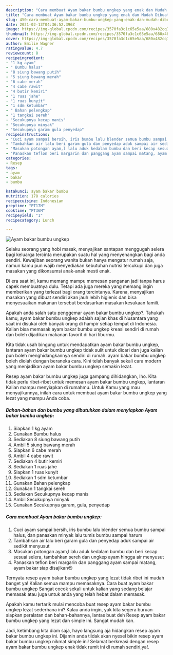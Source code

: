 ```yaml
---
description: "Cara membuat Ayam bakar bumbu ungkep yang enak dan Mudah Dibuat"
title: "Cara membuat Ayam bakar bumbu ungkep yang enak dan Mudah Dibuat"
slug: 450-cara-membuat-ayam-bakar-bumbu-ungkep-yang-enak-dan-mudah-dibuat
date: 2021-02-13T04:36:52.396Z
image: https://img-global.cpcdn.com/recipes/3570fa3c1c65e5aa/680x482cq70/ayam-bakar-bumbu-ungkep-foto-resep-utama.jpg
thumbnail: https://img-global.cpcdn.com/recipes/3570fa3c1c65e5aa/680x482cq70/ayam-bakar-bumbu-ungkep-foto-resep-utama.jpg
cover: https://img-global.cpcdn.com/recipes/3570fa3c1c65e5aa/680x482cq70/ayam-bakar-bumbu-ungkep-foto-resep-utama.jpg
author: Emilie Wagner
ratingvalue: 4.7
reviewcount: 8
recipeingredient:
- "1 kg ayam"
- " Bumbu halus"
- "8 siung bawang putih"
- "5 siung bawang merah"
- "6 cabe merah"
- "4 cabe rawit"
- "4 butir kemiri"
- "1 ruas jahe"
- "1 ruas kunyit"
- "1 sdm ketumbar"
- " Bahan pelengkap"
- "1 tangkai sereh"
- "Secukupnya kecap manis"
- "Secukupnya minyak"
- "Secukupnya garam gula penyedap"
recipeinstructions:
- "Cuci ayam sampai bersih, iris bumbu lalu blender semua bumbu sampai halus, dan panaskan minyak lalu tumis bumbu sampai harum"
- "Tambahkan air lalu beri garam gula dan penyedap aduk sampai air sedikit menyusut"
- "Masukan potongan ayam,l lalu aduk kedalam bumbu dan beri kecap sesuai selera, tambahkan sereh dan ungkep ayam hingga air menyusut"
- "Panaskan teflon beri margarin dan panggang ayam sampai matang, ayam bakar siap disajikan😍"
categories:
- Resep
tags:
- ayam
- bakar
- bumbu

katakunci: ayam bakar bumbu 
nutrition: 178 calories
recipecuisine: Indonesian
preptime: "PT17M"
cooktime: "PT36M"
recipeyield: "1"
recipecategory: Lunch

---
```



![Ayam bakar bumbu ungkep](https://img-global.cpcdn.com/recipes/3570fa3c1c65e5aa/680x482cq70/ayam-bakar-bumbu-ungkep-foto-resep-utama.jpg)

Selaku seorang yang hobi masak, menyajikan santapan menggugah selera bagi keluarga tercinta merupakan suatu hal yang menyenangkan bagi anda sendiri. Kewajiban seorang  wanita bukan hanya mengatur rumah saja, namun kamu pun wajib menyediakan kebutuhan nutrisi tercukupi dan juga masakan yang dikonsumsi anak-anak mesti enak.

Di era  saat ini, kamu memang mampu memesan panganan jadi tanpa harus capek membuatnya dulu. Tetapi ada juga mereka yang memang ingin memberikan yang terlezat bagi orang tercintanya. Karena, menyajikan masakan yang dibuat sendiri akan jauh lebih higienis dan bisa menyesuaikan makanan tersebut berdasarkan masakan kesukaan famili. 



Apakah anda salah satu penggemar ayam bakar bumbu ungkep?. Tahukah kamu, ayam bakar bumbu ungkep adalah sajian khas di Nusantara yang saat ini disukai oleh banyak orang di hampir setiap tempat di Indonesia. Kalian bisa memasak ayam bakar bumbu ungkep kreasi sendiri di rumah dan boleh dijadikan makanan favorit di hari liburmu.

Kita tidak usah bingung untuk mendapatkan ayam bakar bumbu ungkep, lantaran ayam bakar bumbu ungkep tidak sulit untuk dicari dan juga kalian pun boleh menghidangkannya sendiri di rumah. ayam bakar bumbu ungkep boleh diolah dengan beraneka cara. Kini telah banyak sekali cara modern yang menjadikan ayam bakar bumbu ungkep semakin lezat.

Resep ayam bakar bumbu ungkep juga gampang dihidangkan, lho. Kita tidak perlu ribet-ribet untuk memesan ayam bakar bumbu ungkep, lantaran Kalian mampu menyiapkan di rumahmu. Untuk Kamu yang mau menyajikannya, inilah cara untuk membuat ayam bakar bumbu ungkep yang lezat yang mampu Anda coba.

<!--inarticleads1-->

##### Bahan-bahan dan bumbu yang dibutuhkan dalam menyiapkan Ayam bakar bumbu ungkep:

1. Siapkan 1 kg ayam
1. Gunakan  Bumbu halus
1. Sediakan 8 siung bawang putih
1. Ambil 5 siung bawang merah
1. Siapkan 6 cabe merah
1. Ambil 4 cabe rawit
1. Sediakan 4 butir kemiri
1. Sediakan 1 ruas jahe
1. Siapkan 1 ruas kunyit
1. Sediakan 1 sdm ketumbar
1. Gunakan  Bahan pelengkap
1. Gunakan 1 tangkai sereh
1. Sediakan Secukupnya kecap manis
1. Ambil Secukupnya minyak
1. Gunakan Secukupnya garam, gula, penyedap




<!--inarticleads2-->

##### Cara membuat Ayam bakar bumbu ungkep:

1. Cuci ayam sampai bersih, iris bumbu lalu blender semua bumbu sampai halus, dan panaskan minyak lalu tumis bumbu sampai harum
1. Tambahkan air lalu beri garam gula dan penyedap aduk sampai air sedikit menyusut
1. Masukan potongan ayam,l lalu aduk kedalam bumbu dan beri kecap sesuai selera, tambahkan sereh dan ungkep ayam hingga air menyusut
1. Panaskan teflon beri margarin dan panggang ayam sampai matang, ayam bakar siap disajikan😍




Ternyata resep ayam bakar bumbu ungkep yang lezat tidak ribet ini mudah banget ya! Kalian semua mampu memasaknya. Cara buat ayam bakar bumbu ungkep Sangat cocok sekali untuk kalian yang sedang belajar memasak atau juga untuk anda yang telah hebat dalam memasak.

Apakah kamu tertarik mulai mencoba buat resep ayam bakar bumbu ungkep lezat sederhana ini? Kalau anda ingin, yuk kita segera buruan siapkan peralatan dan bahan-bahannya, lantas buat deh Resep ayam bakar bumbu ungkep yang lezat dan simple ini. Sangat mudah kan. 

Jadi, ketimbang kita diam saja, hayo langsung aja hidangkan resep ayam bakar bumbu ungkep ini. Dijamin anda tiidak akan nyesel bikin resep ayam bakar bumbu ungkep nikmat simple ini! Selamat berkreasi dengan resep ayam bakar bumbu ungkep enak tidak rumit ini di rumah sendiri,ya!.

